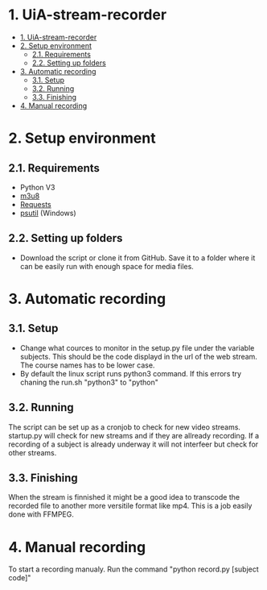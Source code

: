 # 1. UiA-stream-recorder

- [1. UiA-stream-recorder](#1-uia-stream-recorder)
- [2. Setup environment](#2-setup-environment)
  - [2.1. Requirements](#21-requirements)
  - [2.2. Setting up folders](#22-setting-up-folders)
- [3. Automatic recording](#3-automatic-recording)
  - [3.1. Setup](#31-setup)
  - [3.2. Running](#32-running)
  - [3.3. Finishing](#33-finishing)
- [4. Manual recording](#4-manual-recording)


# 2. Setup environment

## 2.1. Requirements
* Python V3
* [m3u8](https://pypi.org/project/m3u8/) 
* [Requests](https://pypi.org/project/requests/)
* [psutil](https://pypi.org/project/psutil/) (Windows)
  
## 2.2. Setting up folders
  * Download the script or clone it from GitHub. Save it to a folder where it can be easily run with enough space for media files. 


# 3. Automatic recording
## 3.1. Setup
* Change what cources to monitor in the setup.py file under the variable subjects. This should be the code displayd in the url of the web stream. The course names has to be lower case. 
* By default the linux script runs python3 command. If this errors try chaning the run.sh "python3" to "python" 

## 3.2. Running 
The script can be set up as a cronjob to check for new video streams. startup.py will check for new streams and if they are allready recording. If a recording of a subject is already underway it will not interfeer but check for other streams. 

## 3.3. Finishing
When the stream is finnished it might be a good idea to transcode the recorded file to another more versitile format like mp4. This is a job easily done with FFMPEG. 
    
# 4. Manual recording
To start a recording manualy. Run the command "python record.py [subject code]" 